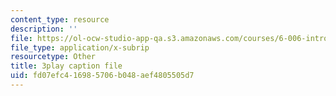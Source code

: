 ```yaml
---
content_type: resource
description: ''
file: https://ol-ocw-studio-app-qa.s3.amazonaws.com/courses/6-006-introduction-to-algorithms-fall-2011/fd07efc416985706b048aef4805505d7_tp4_UXaVyx8.vtt
file_type: application/x-subrip
resourcetype: Other
title: 3play caption file
uid: fd07efc4-1698-5706-b048-aef4805505d7
---
```


